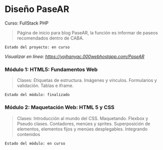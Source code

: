 # Diseño PaseAR

Curso: FullStack PHP

>Página de inicio para blog PaseAR, la función es informar de paseos recomendados dentro de CABA.

```
Estado del proyecto: en curso
```

*Visualizar en línea: https://yojhanyac.000webhostapp.com/PaseAR*


### Módulo 1: HTML5: Fundamentos Web
>Clases: Etiquetas de estructura. Imágenes y vínculos. Formularios y validación. Tablas e iframe.

```
Estado del módulo: finalizado
```

### Módulo 2: Maquetación Web: HTML 5 y CSS
>Clases: Introducción al mundo del CSS. Maquetando. Flexbox y Pseudo clases. Contadores, menúes y sprites. Superposición de elementos, elementos fijos y menúes desplegables. Integrando contenidos

```
Estado del módulo: en curso
```
